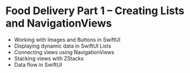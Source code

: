 # Food Delivery Part 1 – Creating Lists and NavigationViews

- Working with Images and Buttons in SwiftUI
- Displaying dynamic data in SwiftUI Lists
- Connecting views using NavigationViews
- Stacking views with ZStacks
- Data flow in SwiftUI
